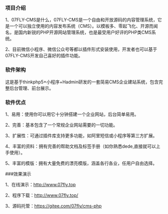 ### 项目介绍

1、07FLY-CMS是什么，07FLY-CMS是一个自由和开放源码的内容管理系统，它是一个可以独立使用的内容发布系统（CMS）。以模板多、零起飞化、开源而闻名，是国内新锐的PHP开源网站管理系统，也是最受用户好评的PHP类CMS系统。

2、目前微信小程序、微信公众号等都以插件形式安装使用，开发者也可以基于07FLY-CMS开发自己喜好的插件功能。

### 软件架构

这是基于thinkphp5+小程序+Hadmin研发的一套简易CMS企业建站系统，包含完整后台管理、前台展示。

### 软件优点

1、易用：使用你可以用它十分钟搭建一个企业网站，后台简单易用。

2、完善：基本包含了一个常规企业网站需要的一切功能。

3、扩展性：可通过插件库支持更多功能，如阿里短信或小程序等第三方扩展。

4、丰富的资料：拥有完善的帮助文档及标签手册（如你熟悉dede,直接就可以上手使用）。

5、丰富的模版：拥有大量免费的漂亮模版，涵盖各行各业，任用户自由选择。


###效果演示

1、在线演示：http://www.07fly.top

2、程序下载：http://www.07fly.top/

3、源码托管：https://gitee.com/07fly/cms-php
